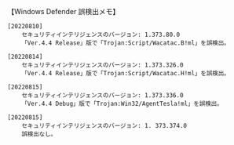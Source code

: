 【Windows Defender 誤検出メモ】

	[20220810]
		セキュリティインテリジェンスのバージョン: 1.373.80.0
		「Ver.4.4 Release」版で「Trojan:Script/Wacatac.B!ml」を誤検出。

	[20220814]
		セキュリティインテリジェンスのバージョン: 1.373.326.0
		「Ver.4.4 Release」版で「Trojan:Script/Wacatac.H!ml」を誤検出。

	[20220815]
		セキュリティインテリジェンスのバージョン: 1.373.336.0
		「Ver.4.4 Debug」版で「Trojan:Win32/AgentTesla!ml」を誤検出。

	[20220815]
		セキュリティインテリジェンスのバージョン: 1. 373.374.0
		誤検出なし。
